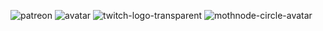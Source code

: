 ![patreon](https://cloud.githubusercontent.com/assets/2768053/12680794/f2e79978-c6ab-11e5-9c3b-58469c6cb129.png)
![avatar](https://cloud.githubusercontent.com/assets/2768053/12680805/fe6ac162-c6ab-11e5-8473-3f9d71265250.jpg)
![twitch-logo-transparent](https://cloud.githubusercontent.com/assets/2768053/12680810/02a71578-c6ac-11e5-99f2-2b2939560d79.png)
![mothnode-circle-avatar](https://cloud.githubusercontent.com/assets/2768053/12680871/3b79ba0e-c6ac-11e5-8870-58fdb2f1c891.png)
